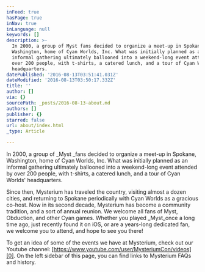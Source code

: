 ```yaml
---
inFeed: true
hasPage: true
inNav: true
inLanguage: null
keywords: []
description: >-
  In 2000, a group of Myst fans decided to organize a meet-up in Spokane,
  Washington, home of Cyan Worlds, Inc. What was initially planned as an
  informal gathering ultimately ballooned into a weekend-long event attended by
  over 200 people, with t-shirts, a catered lunch, and a tour of Cyan Worlds’
  headquarters.
datePublished: '2016-08-13T03:51:41.031Z'
dateModified: '2016-08-13T03:50:17.332Z'
title: ''
author: []
via: {}
sourcePath: _posts/2016-08-13-about.md
authors: []
publisher: {}
starred: false
url: about/index.html
_type: Article

---
```

In 2000, a group of _Myst _fans decided to organize a meet-up in Spokane, Washington, home of Cyan Worlds, Inc. What was initially planned as an informal gathering ultimately ballooned into a weekend-long event attended by over 200 people, with t-shirts, a catered lunch, and a tour of Cyan Worlds' headquarters.

Since then, Mysterium has traveled the country, visiting almost a dozen cities, and returning to Spokane periodically with Cyan Worlds as a gracious co-host. Now in its second decade, Mysterium has become a community tradition, and a sort of annual reunion. We welcome all fans of Myst, Obduction, and other Cyan games. Whether you played _Myst_once a long time ago, just recently found it on iOS, or are a years-long dedicated fan, we welcome you to attend, and hope to see you there!

To get an idea of some of the events we have at Mysterium, check out our Youtube channel: [https://www.youtube.com/user/MysteriumCon/videos][0]. On the left sidebar of this page, you can find links to Mysterium FAQs and history.

[0]: https://www.youtube.com/user/MysteriumCon/videos